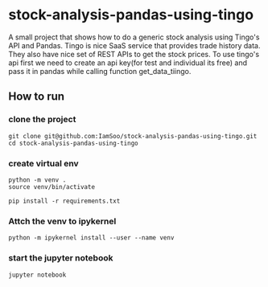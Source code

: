# stock-analysis-pandas-using-tingo
A small project that shows how to do a generic stock analysis using Tingo's API and Pandas. Tingo is nice SaaS service that provides trade history data.
They also have nice set of REST APIs to get the stock prices. To use tingo's api first we need to create an api key(for test and individual its free) and pass it in pandas while calling function
get_data_tiingo.

## How to run

### clone the project
```
git clone git@github.com:IamSoo/stock-analysis-pandas-using-tingo.git
cd stock-analysis-pandas-using-tingo
```
### create virtual env

```commandline
python -m venv .
source venv/bin/activate
```

```commandline
pip install -r requirements.txt
```

### Attch the venv to ipykernel

```commandline
python -m ipykernel install --user --name venv
```


### start the jupyter notebook

```jupyter notebook```




